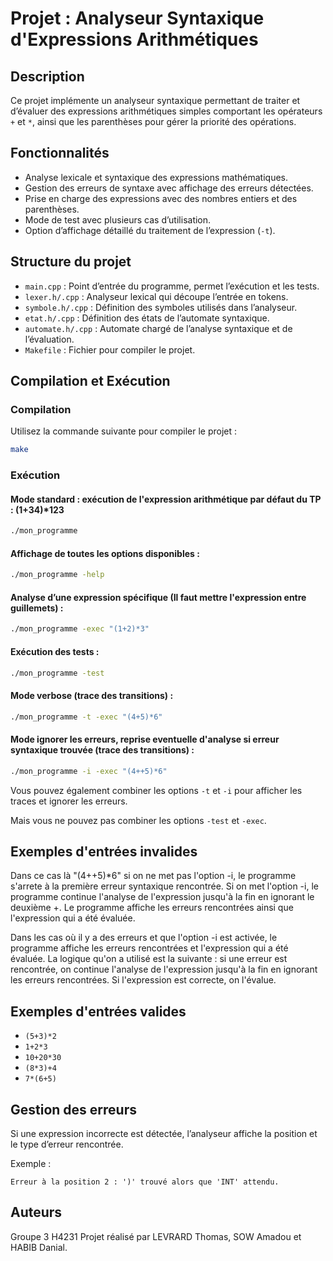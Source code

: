 # Projet : Analyseur Syntaxique d'Expressions Arithmétiques

## Description

Ce projet implémente un analyseur syntaxique permettant de traiter et d’évaluer des expressions arithmétiques simples comportant les opérateurs `+` et `*`, ainsi que les parenthèses pour gérer la priorité des opérations.

## Fonctionnalités

- Analyse lexicale et syntaxique des expressions mathématiques.
- Gestion des erreurs de syntaxe avec affichage des erreurs détectées.
- Prise en charge des expressions avec des nombres entiers et des parenthèses.
- Mode de test avec plusieurs cas d’utilisation.
- Option d’affichage détaillé du traitement de l’expression (`-t`).

## Structure du projet

- `main.cpp` : Point d’entrée du programme, permet l’exécution et les tests.
- `lexer.h/.cpp` : Analyseur lexical qui découpe l’entrée en tokens.
- `symbole.h/.cpp` : Définition des symboles utilisés dans l’analyseur.
- `etat.h/.cpp` : Définition des états de l’automate syntaxique.
- `automate.h/.cpp` : Automate chargé de l’analyse syntaxique et de l’évaluation.
- `Makefile` : Fichier pour compiler le projet.

## Compilation et Exécution

### Compilation

Utilisez la commande suivante pour compiler le projet :

```sh
make
```

### Exécution

#### Mode standard : exécution de l'expression arithmétique par défaut du TP : (1+34)*123
```sh
./mon_programme
```
#### Affichage de toutes les options disponibles :
```sh
./mon_programme -help
```

#### Analyse d’une expression spécifique (Il faut mettre l'expression entre guillemets) :
```sh
./mon_programme -exec "(1+2)*3"
```

#### Exécution des tests :
```sh
./mon_programme -test
```

#### Mode verbose (trace des transitions) :
```sh
./mon_programme -t -exec "(4+5)*6"
```

#### Mode ignorer les erreurs, reprise eventuelle d'analyse si erreur syntaxique trouvée (trace des transitions) :
```sh
./mon_programme -i -exec "(4++5)*6"
```

Vous pouvez également combiner les options `-t` et `-i` pour afficher les traces et ignorer les erreurs.

Mais vous ne pouvez pas combiner les options `-test` et `-exec`.

## Exemples d'entrées invalides

Dans ce cas là "(4++5)*6" si on ne met pas l'option -i, le programme s'arrete à la première erreur syntaxique rencontrée. Si on met l'option -i, le programme continue l'analyse de l'expression jusqu'à la fin en ignorant le deuxième +. Le programme affiche les erreurs rencontrées ainsi que l'expression qui a été évaluée.

Dans les cas où il y a des erreurs et que l'option -i est activée, le programme affiche les erreurs rencontrées et l'expression qui a été évaluée.
La logique qu'on a utilisé est la suivante : si une erreur est rencontrée, on continue l'analyse de l'expression jusqu'à la fin en ignorant les erreurs rencontrées. Si l'expression est correcte, on l'évalue.

## Exemples d'entrées valides

- `(5+3)*2`
- `1+2*3`
- `10+20*30`
- `(8*3)+4`
- `7*(6+5)`

## Gestion des erreurs

Si une expression incorrecte est détectée, l’analyseur affiche la position et le type d’erreur rencontrée.

Exemple :
```
Erreur à la position 2 : ')' trouvé alors que 'INT' attendu.
```

## Auteurs
Groupe 3 H4231
Projet réalisé par LEVRARD Thomas, SOW Amadou et HABIB Danial.

